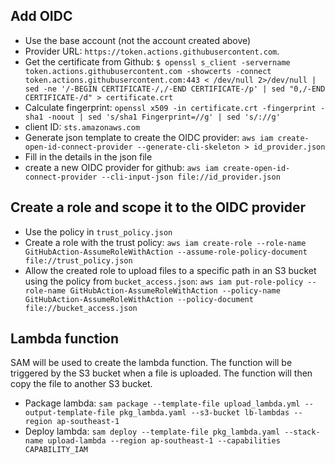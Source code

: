 ## Add OIDC
- Use the base account (not the account created above)
- Provider URL: `https://token.actions.githubusercontent.com`.
- Get the certificate from Github: `$ openssl s_client -servername token.actions.githubusercontent.com -showcerts -connect token.actions.githubusercontent.com:443 < /dev/null 2>/dev/null | sed -ne '/-BEGIN CERTIFICATE-/,/-END CERTIFICATE-/p' | sed "0,/-END CERTIFICATE-/d" > certificate.crt`
- Calculate fingerprint: `openssl x509 -in certificate.crt -fingerprint -sha1 -noout | sed 's/sha1 Fingerprint=//g' | sed 's/://g'`
- client ID: `sts.amazonaws.com`
- Generate json template to create the OIDC provider: `aws iam create-open-id-connect-provider --generate-cli-skeleton > id_provider.json`
- Fill in the details in the json file
- create a new OIDC provider for github: `aws iam create-open-id-connect-provider --cli-input-json file://id_provider.json`
## Create a role and scope it to the OIDC provider
- Use the policy in `trust_policy.json`
- Create a role with the trust policy: `aws iam create-role --role-name GitHubAction-AssumeRoleWithAction --assume-role-policy-document file://trust_policy.json`
- Allow the created role to upload files to a specific path in an S3 bucket using the policy from `bucket_access.json`: `aws iam put-role-policy --role-name GitHubAction-AssumeRoleWithAction --policy-name GitHubAction-AssumeRoleWithAction --policy-document file://bucket_access.json`

## Lambda function
SAM will be used to create the lambda function. The function will be triggered by the S3 bucket when a file is uploaded. The function will then copy the file to another S3 bucket.
- Package lambda: `sam package --template-file upload_lambda.yml --output-template-file pkg_lambda.yaml --s3-bucket lb-lambdas --region ap-southeast-1`
- Deploy lambda: `sam deploy --template-file pkg_lambda.yaml --stack-name upload-lambda --region ap-southeast-1 --capabilities CAPABILITY_IAM`